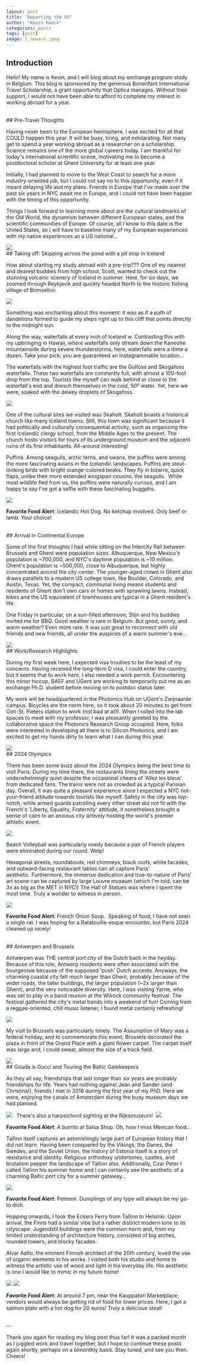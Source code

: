 ```yaml
---
layout: post
title: "Departing the US"
author: "Kevin Kwock"
categories: posts
tags: [post]
image: 1_newark.jpeg
---
```


## Introduction

Hello! My name is Kevin, and I will blog about my exchange program study in Belgium. This blog is sponsored by the generous Bonenfant International Travel Scholarship, a grant opportunity that Optica manages. Without their support, I would not have been able to afford to complete my interest in working abroad for a year.

<br>
## Pre-Travel Thoughts

Having never been to the European hemisphere, I was excited for all that COULD happen this year. It will be busy, tiring, and exhilarating. Not many get to spend a year working abroad as a researcher on a scholarship. Science remains one of the more global careers today. I am thankful for today's international scientific scene, motivating me to become a postdoctoral scholar at Ghent University for at least one year.

Initially, I had planned to move to the West Coast to search for a more industry-oriented job, but I could not say no to this opportunity, even if it meant delaying life and my plans. Friends in Europe that I've made over the past six years in NYC await me in Europe, and I could not have been happier with the timing of this opportunity. 

Things I look forward to learning more about are the cultural landmarks of the Old World, the dynamism between different European states, and the scientific communities of Europe. Of course, all I know to this date is the United States, so I will have to baseline many of my European experiences with my native experiences as a US national…

 <img src="{{ site.github.url }}/assets/img/1_newark.jpeg">
	
 <br>
## Taking off: Skipping across the pond with a pit stop in Iceland

How about starting my study abroad with a pre-trip??? One of my nearest and dearest buddies from high school, Scott, wanted to check out the stunning volcanic scenery of Iceland in summer. Here, for six days, we zoomed through Reykjavik and quickly headed North to the historic fishing village of Brimsellvir. 

<img src="{{ site.github.url }}/assets/img/1_iceland.jpeg">

Something was enchanting about this moment: it was as if a path of dandelions formed to guide my steps right up to this cliff that points directly to the midnight sun.

Along the way, waterfalls at every inch of Iceland w. Contrasting this with my upbringing in Hawaii, where waterfalls only stream down the Kaneohe mountainside during severe thunderstorms, here, waterfalls were a dime a dozen. Take your pick; you are guaranteed an Instagrammable location…

The waterfalls with the highest foot traffic are the Gulfoss and Skogafoss waterfalls. These two waterfalls are constantly full, with almost a 100-foot drop from the top. Tourists like myself can walk behind or close to the waterfall's end and drench themselves in the cold, 50º water. Yet, here we were, soaked with the dewey droplets of Skogafoss. 

<img src="{{ site.github.url }}/assets/img/1_waterfall.jpeg">

One of the cultural sites we visited was Skaholt. Skaholt boasts a historical church like many Iceland towns. Still, this town was significant because it had politically and culturally consequential activity, such as organizing the first Icelandic clergy school, from the Middle Ages to the present. The church hosts visitors for tours of its underground museum and the adjacent ruins of its first inhabitants. All-around interesting!

Puffins. Among seagulls, arctic terns, and swans, the puffins were among the more fascinating avians in the Icelandic landscapes. Puffins are stout-looking birds with bright orange-colored beaks. They fly in bizarre, quick flaps, unlike their more extended wingspan cousins, the seagulls. 
While most wildlife fled from us, the puffins were naturally curious, and I am happy to say I've got a selfie with these fascinating buggahs.

<img src="{{ site.github.url }}/assets/img/1_puffin.jpeg">

**Favorite Food Alert**: Icelandic Hot Dog. No ketchup involved. Only beef or lamb. Your choice!

<br>
## Arrival in Continental Europe

Some of the first thoughts I had while sitting on the Intercity Rail between Brussels and Ghent were population sizes. Albuquerque, New Mexico's population is ~700,000, and NYC's daytime population is ~10 million. Ghent's population is ~500,000, close to Albuquerque, but highly concentrated around the city center. The younger-aged crowd in Ghent also draws parallels to a modern US college town, like Boulder, Colorado, and Austin, Texas. Yet, the compact, communal living means students and residents of Ghent don't own cars or homes with sprawling lawns. Instead, bikes and the US equivalent of townhouses are typical in a Ghent resident's life. 

One Friday in particular, on a sun-filled afternoon, Stijn and his buddies invited me for BBQ. Good weather is rare in Belgium. But good, sunny, and warm weather? Even more rare. It was just great to reconnect with old friends and new friends, all under the auspices of a warm summer's eve…

<img src="{{ site.github.url }}/assets/img/1_bbq.jpeg">

<br>
## Work/Research Highlights

During my first week here, I expected visa troubles to be the least of my concerns. Having received the long-term D visa, I could enter the country, but it seems that to work here, I also needed a work permit. Encountering this minor hiccup, BAEF and UGent are working to temporarily put me as an exchange Ph.D. student before moving on to postdoc status later. 

My work will be headquartered in the Photonics Hub on UGent's Zwijnaarde campus. Bicycles are the norm here, so it took about 20 minutes to get from Gint-St. Pieters station to work (not bad at all!). When I rolled into the lab spaces to meet with my professor, I was pleasantly greeted by the collaborative space the Photonics Research Group occupied. Here, folks were interested in developing all there is to Silicon Photonics, and I am excited to get my hands dirty to learn what I can during this year. 

<img src="{{ site.github.url }}/assets/img/1_imec.jpeg">

<br>
## 2024 Olympics

There has been some buzz about the 2024 Olympics being the best time to visit Paris. During my time there, the restaurants lining the streets were underwhelmingly quiet despite the occasional cheers of 'Allez les bleus' from dedicated fans. The trains were not as crowded as a typical Parisian day. Overall, it was quite a pleasant experience since I expected a NYC not-your-friend attitude towards tourists like myself. Safety in the city was top-notch; while armed guards patrolling every other street did not fit with the French's 'Liberty, Equality, Fraternity' attitude, it nonetheless brought a sense of calm to an anxious city actively hosting the world's premier athletic event. 

<img src="{{ site.github.url }}/assets/img/1_olympics.jpeg">

Beach Volleyball was particularly rowdy because a pair of French players were eliminated during our round. Welp!

Hexagonal streets, roundabouts, red chimneys, black roofs, white facades, and outward-facing restaurant tables can all capture Paris' aesthetic. Furthermore, the immense dedication and true-to-nature of Paris' art scene can be captured by large Louvre museum (which I'm told, can be 3x as big as the MET in NYC!) The Hall of Statues was where I spent the most time. Truly a wonder to witness in person. 

<img src="{{ site.github.url }}/assets/img/1_statue.jpeg">

**Favorite Food Alert**: French Onion Soup. 
Speaking of food, I have not seen a single rat. I was hoping for a Ratatouille-esque encounter, but Paris 2024 cleaned up nicely!

<br>
## Antwerpen and Brussels

Antwerpen was THE central port city of the Dutch back in the heyday. Because of this role, Antwerp residents were often associated with the bourgeoisie because of the supposed 'posh' Dutch accents. Anyways, the charming coastal city felt much larger than Ghent, probably because of the wider roads, the taller buildings, the larger population (~2x larger than Ghent), and the very noticeable diversity. Here, I was visiting Yarne, who was set to play in a band reunion at the Wilrock community festival. The festival gathered the city's metal bands into a weekend of fun! Coming from a reggae-oriented, chill music listener, I found metal certainly refreshing!

<img src="{{ site.github.url }}/assets/img/1_band.jpeg">

My visit to Brussels was particularly timely. The Assumption of Mary was a federal holiday, and to commemorate this event, Brussels decorated the plaza in front of the Grand Place with a giant flower carpet. The carpet itself was large and, I could swear, almost the size of a track field. 

<img src="{{ site.github.url }}/assets/img/1_carpet.jpeg">

<br>
## Gouda is Gucci and Touring the Baltic Gatekeepers

As they all say, friendships that last longer than six years are probably friendships for life. Years had nothing against Jean and Sander (and Christina!), friends I met in 2018 during the first year of my PhD. Here we were, enjoying the canals of Amsterdam during the busy museum days we had planned. 

<img src="{{ site.github.url }}/assets/img/1_canal.jpeg">
 
There's also a harpsichord sighting at the Rijksmuseum! 

<img src="{{ site.github.url }}/assets/img/1_harpsichord.jpeg">

**Favorite Food Alert**: A burrito at Salsa Shop. Oh, how I miss Mexican food... 

Tallinn itself captures an astonishingly large part of European history that I did not learn. Having been conquered by the Vikings, the Danes, the Swedes, and the Soviet Union, the history of Estonia itself is a story of resistance and identity. Religious orthodoxy undertones, castles, and brutalism pepper the landscape of Tallinn also. Additionally, Czar Peter I called Tallinn his summer home and I can certainly see the aesthetic of a charming Baltic port city for a summer getaway...

<img src="{{ site.github.url }}/assets/img/1_palace.jpeg">

**Favorite Food Alert**: Pelmeni. Dumplings of any type will always be my go-to dish. 

Hopping onwards, I took the Eckero Ferry from Tallinn to Helsinki. Upon arrival, the Finns had a similar vibe but a rather distinct modern tone to its cityscape. Jugendstil buildings were the common norm and, from my limited understanding of architecture history, consisted of big arches, rounded towers, and blocky facades. 

Alvar Aalto, the eminent Finnish architect of the 20th century, loved the use of organic elements in his works. I visited both his studio and home to witness the artistic use of wood and light in his everyday life. His aesthetic is one I would like to mimic in my future home!

<img src="{{ site.github.url }}/assets/img/1_station.jpeg">

<img src="{{ site.github.url }}/assets/img/1_studio.jpeg">

**Favorite Food Alert**: At around 7 pm, near the Kauppatori Marketplace, vendors would always be getting rid of food for lower prices. Here, I got a salmon plate with a hot dog for 20 euros! Truly a delicious steal!

<br>
--

Thank you again for reading my blog post thus far! It was a packed month as I juggled work and travel together, but I hope to continue these posts again shortly, perhaps on a bimonthly basis. Stay tuned, and see you then. Cheers!